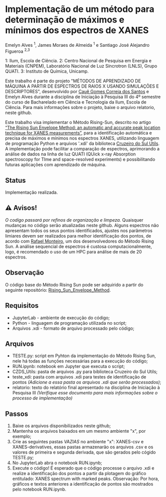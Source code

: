 # Implementação de um método para determinação de máximos e mínimos dos espectros de XANES

Emelyn Alves <sup>1</sup>, James Moraes de Almeida <sup>1</sup> e Santiago José Alejandro Figueroa <sup>2,3</sup>

1: Ilum, Escola de Ciência. 
2: Centro Nacional de Pesquisa em Energia e Materiais (CNPEM), Laboratório Nacional de Luz Síncrotron (LNLS), Grupo QUATI. 
3: Instituto de Química, Unicamp. 

Este trabalho é parte do projeto "MÉTODOS DE APRENDIZADO DE MÁQUINA A PARTIR DE ESPECTROS DE RAIOS X USANDO SIMULAÇÕES E DESCRIPTORES", desenvolvido por [Cauê Gomes Correia dos Santos](https://github.com/CaueSantos1812) e Emelyn Alves durante a disciplina de Iniciação à Pesquisa III do 4º semestre do curso de Bacharelado em Ciência e Tecnologia da Ilum, Escola de Ciência. Para mais informações sobre o projeto, baixe o arquivo relatorio, neste github. 

Este trabalho visa implementar o Método Rising-Sun, descrito no artigo [“The Rising Sun Envelope Method: an automatic and accurate peak location technique for XANES measurements”](https://pubs.acs.org/doi/epdf/10.1021/acs.jpca.9b11712?ref=article_openPDF), para a identificação automática e precisa de máximos e mínimos nos espectros XANES, utilizando linguagem de programação Python e arquivos '.xdi' da biblioteca [Cruzeiro do Sul Utils](https://github.com/jamesmalmeida/Cruzeiro-do-Sul-Utils). A implementação pode facilitar a comparação de espectros, aprimorando a análise de dados na linha de luz QUATI (QUick x-ray Absorption spectroscopy for TIme and space-resolved experiments) e possibilitando futuras aplicações com aprendizado de máquina.

## Status 
Implementação realizada. 

## ⚠️ Avisos!
*O codigo passará por refinos de organização e limpeza.* Quaisquer mudanças no código serão atualizadas neste github. Alguns espectros não apresentam todos os seus pontos identificados, ajustes nos parâmetros limiares devem ser realizados para melhor identificação dos pontos, de acordo com [Rafael Monteiro](https://github.com/rafael-a-monteiro-math), um dos desenvolvedores do Método Rising Sun. A análise sequencial de espectros é custosa computacionalmente, logo, é recomendado o uso de um HPC para análise de mais de 20 espectros. 

## Observação
O código base do Método Rising Sun pode ser adquirido a partir do seguinte repositório: [Rising_Sun_Envelope_Method](https://github.com/rafael-a-monteiro-math/Rising_Sun_Envelope_Method). 

## Requisitos 
- JupyterLab - ambiente de execução do código;
- Python - linguagem de programação utilizada no script; 
- Arquivos .xdi - formato de arquivo processado pelo código;

##  Arquivos
- TESTE.py: script em Pyhton da implementação do Método Rising Sun, nele há todas as funções necessárias para a execução do código;
- RUN.ipynb: notebook em Jupyter que executa o script;
- CZDS_Utils: pasta de arquivos .py para biblioteca Cruzeiro do Sul Utils; 
- teste_xdi: pasta com arquivos .xdi para testes de identificação de pontos _(Adicione a essa pasta os arquivos .xdi que serão processados)_;
- relatorio: texto do relatório final apresentado na disciplina de Iniciação à Pesquisa III _(Verifique esse documento para mais informações sobre o processo de implementação)_

## Passos 
1. Baixe os arquivos disponibilizados neste github;
2. Mantenha os arquivos baixados em um mesmo ambiente "x", por exemplo;
3. Crie as seguintes pastas *VAZIAS* no ambiente "x": XANES-csv e XANES-derivatives, essas pastas armazenarão os arquivos .csv e os valores de primeira e segunda derivada, que são gerados pelo cógido TESTE.py;
4. No JupyterLab abra o notebook RUN.ipynb;
5. Execute o código! É esperado que o código processe o arquivo .xdi e realize a identificação dos pontos a partir da plotagem do gráfico entitulado: XANES spectrum with marked peaks. Observação: Por hora, gráficos e textos anteriores a identificação de pontos são mostrados pelo notebook RUN.ipynb.

